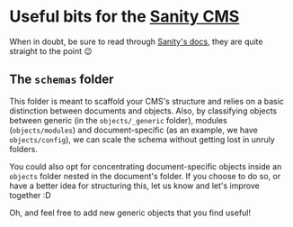 # Useful bits for the [Sanity CMS](https://sanity.io)

When in doubt, be sure to read through [Sanity's docs](https://www.sanity.io/docs/), they are quite straight to the point 😉

## The `schemas` folder

This folder is meant to scaffold your CMS's structure and relies on a basic distinction between documents and objects. Also, by classifying objects between generic (in the `objects/_generic` folder), modules (`objects/modules`) and document-specific (as an example, we have `objects/config`), we can scale the schema without getting lost in unruly folders.

You could also opt for concentrating document-specific objects inside an `objects` folder nested in the document's folder. If you choose to do so, or have a better idea for structuring this, let us know and let's improve together :D

Oh, and feel free to add new generic objects that you find useful!